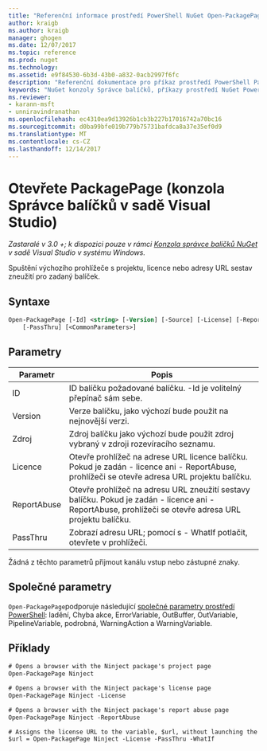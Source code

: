 ```yaml
---
title: "Referenční informace prostředí PowerShell NuGet Open-PackagePage | Microsoft Docs"
author: kraigb
ms.author: kraigb
manager: ghogen
ms.date: 12/07/2017
ms.topic: reference
ms.prod: nuget
ms.technology: 
ms.assetid: e9f84530-6b3d-43b0-a832-0acb2997f6fc
description: "Referenční dokumentace pro příkaz prostředí PowerShell PackagePage otevřete v konzole Správce balíčků NuGet v sadě Visual Studio."
keywords: "NuGet konzoly Správce balíčků, příkazy prostředí NuGet Powershell, odkaz NuGet Powershell, otevřete PackagePage"
ms.reviewer:
- karann-msft
- unniravindranathan
ms.openlocfilehash: ec4310ea9d13926b1cb3b227b17016742a70bc16
ms.sourcegitcommit: d0ba99bfe019b779b75731bafdca8a37e35ef0d9
ms.translationtype: MT
ms.contentlocale: cs-CZ
ms.lasthandoff: 12/14/2017
---
```

# <a name="open-packagepage-package-manager-console-in-visual-studio"></a>Otevřete PackagePage (konzola Správce balíčků v sadě Visual Studio)

*Zastaralé v 3.0 +; k dispozici pouze v rámci [Konzola správce balíčků NuGet](Package-Manager-Console.md) v sadě Visual Studio v systému Windows.*

Spuštění výchozího prohlížeče s projektu, licence nebo adresy URL sestav zneužití pro zadaný balíček.

## <a name="syntax"></a>Syntaxe

```ps
Open-PackagePage [-Id] <string> [-Version] [-Source] [-License] [-ReportAbuse]
    [-PassThru] [<CommonParameters>]
```

## <a name="parameters"></a>Parametry

| Parametr | Popis |
| --- | --- |
| ID | ID balíčku požadované balíčku. -Id je volitelný přepínač sám sebe. |
| Version | Verze balíčku, jako výchozí bude použit na nejnovější verzi. |
| Zdroj | Zdroj balíčku jako výchozí bude použit zdroj vybraný v zdroji rozevíracího seznamu. |
| Licence | Otevře prohlížeč na adrese URL licence balíčku. Pokud je zadán - licence ani - ReportAbuse, prohlížeči se otevře adresa URL projektu balíčku. |
| ReportAbuse | Otevře prohlížeč na adresu URL zneužití sestavy balíčku. Pokud je zadán - licence ani - ReportAbuse, prohlížeči se otevře adresa URL projektu balíčku. |
| PassThru | Zobrazí adresu URL; pomocí s - WhatIf potlačit, otevřete v prohlížeči. |

Žádná z těchto parametrů přijmout kanálu vstup nebo zástupné znaky.

## <a name="common-parameters"></a>Společné parametry

`Open-PackagePage`podporuje následující [společné parametry prostředí PowerShell](http://go.microsoft.com/fwlink/?LinkID=113216): ladění, Chyba akce, ErrorVariable, OutBuffer, OutVariable, PipelineVariable, podrobná, WarningAction a WarningVariable.

## <a name="examples"></a>Příklady

```ps
# Opens a browser with the Ninject package's project page
Open-PackagePage Ninject

# Opens a browser with the Ninject package's license page
Open-PackagePage Ninject -License

# Opens a browser with the Ninject package's report abuse page  
Open-PackagePage Ninject -ReportAbuse

# Assigns the license URL to the variable, $url, without launching the browser
$url = Open-PackagePage Ninject -License -PassThru -WhatIf
```
